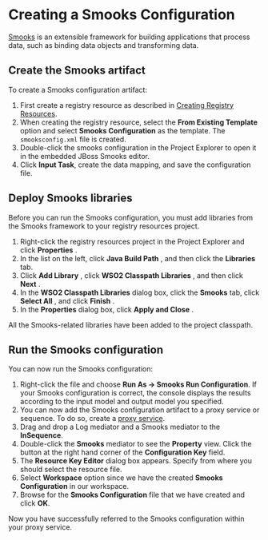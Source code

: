 # Creating a Smooks Configuration

[Smooks](http://www.smooks.org/) is an extensible framework for building applications that process data, such as binding data objects and transforming data. 

## Create the Smooks artifact

To create a Smooks configuration artifact:

1.  First create a registry resource as described in [Creating Registry Resources](creating-registry-resources.md). 
2.  When creating the registry resource, select the **From Existing Template** option and select **Smooks Configuration** as the template. The `smooksconfig.xml` file is created. 
3.  Double-click the smooks configuration in the Project Explorer to open it in the embedded JBoss Smooks editor.  
4.  Click **Input Task**, create the data mapping, and save the configuration file.

## Deploy Smooks libraries

Before you can run the Smooks configuration, you must add libraries from the Smooks framework to your registry resources project.

1.  Right-click the registry resources project in the Project Explorer
    and click **Properties** .
2.  In the list on the left, click **Java Build Path** , and then click
    the **Libraries** tab.  
3.  Click **Add Library** , click **WSO2 Classpath Libraries** , and
    then click **Next** .
4.  In the **WSO2 Classpath Libraries** dialog box, click the **Smooks**
    tab, click **Select All** , and click **Finish** .
5.  In the **Properties** dialog box, click **Apply and Close** .

All the Smooks-related libraries have been added to the project classpath. 

## Run the Smooks configuration

You can now run the Smooks configuration:

1. Right-click the file and choose **Run As -> Smooks Run Configuration**. If your Smooks configuration is correct, the console displays the results according to the input model and output model you specified.
2.  You can now add the Smooks configuration artifact to a proxy service or sequence. To do so, create a [proxy service](creating-a-proxy-service.md). 
3.  Drag and drop a Log mediator and a Smooks mediator to the **InSequence**. 
4.  Double-click the **Smooks** mediator to see the **Property** view. Click the button at the right hand corner of the
**Configuration Key** field.
5.  The **Resource Key Editor** dialog box appears. Specify from where you
should select the resource file.
6.  Select **Workspace** option since we have the created **Smooks
Configuration** in our workspace. 
7.  Browse for the **Smooks Configuration** file that we have created and click **OK**.

Now you have successfully referred to the Smooks configuration within your proxy service.